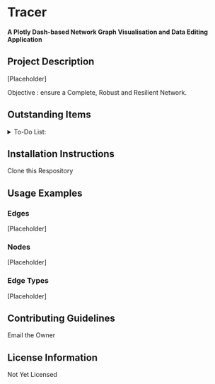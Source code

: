 # Tracer

**A Plotly Dash-based Network Graph Visualisation and Data Editing Application**

## Project Description
[Placeholder]

Objective : ensure a Complete, Robust and Resilient Network.

## Outstanding Items 
<details>
<summary>To-Do List:</summary>

- [ ] Bug - fix Edges Page Column Filters
- [ ] Add Application Logging
- [ ] Add Breakdown and Root Nodes Logic
- [ ] Update Network Filters
- [ ] Add Network Metrics
- [ ] Metrics - Completeness
- [ ] Metrics - Robustness
- [ ] Metrics - Resilience
- [ ] Format Toasts for enhanced Readability

</details>

## Installation Instructions
Clone this Respository 

## Usage Examples

### Edges
[Placeholder]

### Nodes 
[Placeholder]

### Edge Types
[Placeholder]

## Contributing Guidelines
Email the Owner

## License Information
Not Yet Licensed

